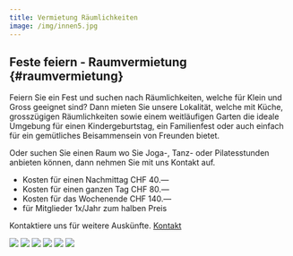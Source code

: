 ```yaml
---
title: Vermietung Räumlichkeiten
image: /img/innen5.jpg
---
```

## Feste feiern - Raumvermietung {#raumvermietung}

Feiern Sie ein Fest und suchen nach Räumlichkeiten, welche für Klein und Gross
geeignet sind? Dann mieten Sie unsere Lokalität, welche mit Küche, grosszügigen
Räumlichkeiten sowie einem weitläufigen Garten die ideale Umgebung für einen
Kindergeburtstag, ein Familienfest oder auch einfach für ein gemütliches
Beisammensein von Freunden bietet. 

Oder suchen Sie einen Raum wo Sie Joga-, Tanz- oder Pilatesstunden anbieten können, 
dann nehmen Sie mit uns Kontakt auf.

* Kosten für einen Nachmittag CHF 40.—
* Kosten für einen ganzen Tag CHF 80.—
* Kosten für das Wochenende CHF 140.—
* für Mitglieder 1x/Jahr zum halben Preis

Kontaktiere uns für weitere Auskünfte. <a href="/contact">Kontakt</a>

<img src="/img/innen5.jpg">
<img src="/img/innen6.jpg">
<img src="/img/innen3.jpg">
<img src="/img/kueche.jpg">
<img src="/img/spielplatz.jpg">
<img src="/img/landi-tische.jpg">
